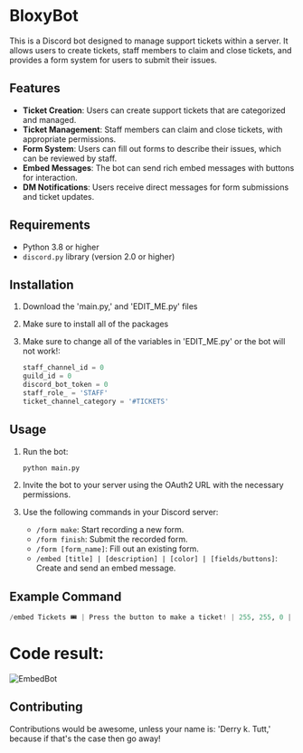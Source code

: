 # BloxyBot

This is a Discord bot designed to manage support tickets within a server. It allows users to create tickets, staff members to claim and close tickets, and provides a form system for users to submit their issues.

## Features

- **Ticket Creation**: Users can create support tickets that are categorized and managed.
- **Ticket Management**: Staff members can claim and close tickets, with appropriate permissions.
- **Form System**: Users can fill out forms to describe their issues, which can be reviewed by staff.
- **Embed Messages**: The bot can send rich embed messages with buttons for interaction.
- **DM Notifications**: Users receive direct messages for form submissions and ticket updates.

## Requirements

- Python 3.8 or higher
- `discord.py` library (version 2.0 or higher)

## Installation

1. Download the 'main.py,' and 'EDIT_ME.py' files

2. Make sure to install all of the packages

3. Make sure to change all of the variables in 'EDIT_ME.py' or the bot will not work!:
   ```python
   staff_channel_id = 0
   guild_id = 0
   discord_bot_token = 0
   staff_role_ = 'STAFF'
   ticket_channel_category = '#TICKETS'
   ```

## Usage

1. Run the bot:
   ```bash
   python main.py
   ```

2. Invite the bot to your server using the OAuth2 URL with the necessary permissions.

3. Use the following commands in your Discord server:
   - `/form make`: Start recording a new form.
   - `/form finish`: Submit the recorded form.
   - `/form [form_name]`: Fill out an existing form.
   - `/embed [title] | [description] | [color] | [fields/buttons]`: Create and send an embed message.

## Example Command
```python
/embed Tickets 🎟️ | Press the button to make a ticket! | 255, 255, 0 | field=Ban Appeal, We rarely unban people so don't expect anything! | button=Ban Appeal/Staff Application, red, intention=form | button=Make A Ticket, blue, intention=make_priv_channel
```
# Code result:
![EmbedBot](https://github.com/user-attachments/assets/6829a01c-4dcb-442b-854f-7d4e4c7c6bf4)


## Contributing

Contributions would be awesome, unless your name is: 'Derry k. Tutt,' because if that's the case then go away!
